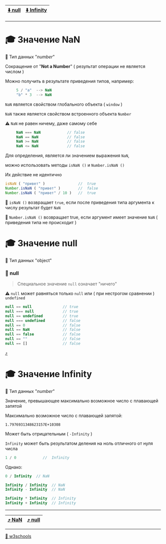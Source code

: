[Infinity]: https://github.com/garevna/js-course/wiki/NaN-null-Infinity#-%D0%97%D0%BD%D0%B0%D1%87%D0%B5%D0%BD%D0%B8%D0%B5-infinity
[null]: https://github.com/garevna/js-course/wiki/NaN-null-Infinity#-%D0%97%D0%BD%D0%B0%D1%87%D0%B5%D0%BD%D0%B8%D0%B5-null
[NaN]: https://github.com/garevna/js-course/wiki/NaN-null-Infinity#-%D0%97%D0%BD%D0%B0%D1%87%D0%B5%D0%BD%D0%B8%D0%B5-nan

| [:arrow_down: null][null] | [:arrow_down: Infinity][Infinity] |
|-|-|
***
# 🎓 Значение NaN

📌 Тип данных  "*number*"

Сокращение от  "**Not a Number**" ( результат операции не является числом )

Можно получить в результате приведения типов, например:
```javascript
     5 / "a"  --> NaN
     "b" * 3  --> NaN
```
`NaN` является свойством глобального объекта ( `window` )

`NaN` также является свойством встроенного объекта  `Number`

⚠️ `NaN` не равен ничему, даже самому себе 
```javascript
     NaN === NaN            // false
     NaN == NaN             // false
     NaN >= NaN             // false
     NaN <= NaN             // false
```
Для определения, является ли значением выражения `NaN`, 

можно использовать методы   `isNaN ()`  и  `Number.isNaN ()`

Их действие не идентично
```javascript
isNaN ( "привет" )               //  true
Number.isNaN ( "привет" )        //  false
Number.isNaN ( "привет" / 10 )   //  true
```
📌 `isNaN ()`  возвращает `true`, если после приведения типа аргумента к числу результат будет  `NaN`

📌 `Number.isNaN ()`  возвращает true, если аргумент имеет значение  `NaN`  ( приведения типа не происходит )

# 🎓 Значение null

📌 Тип данных  "object"

### 📖 null 

>Специальное значение `null` означает "ничего"

⚠️ `null` может равняться только `null` или ( при нестрогом сравнении ) `undefined`

```javascript      
null == null              // true
null === null             // true
null == undefined         // true
null === undefined        // false
null == 0                 // false
null == NaN               // false
null == false             // false
null == ""                // false
null == []                // false
```

[:arrow_heading_up:][NaN]

# 🎓 Значение Infinity

📌 Тип данных  "*number*"

Значение, превышающее максимально возможное число с плавающей  запятой

Максимально возможное число с плавающей  запятой:

`1.7976931348623157E+10308`

Может быть отрицательным ( `-Infinity` )

`Infinity` может быть результатом деления на ноль отличного от нуля числа
```javascript
1 / 0            //  Infinity
```
Однако:
```javascript
0 / Infinity  // NaN

Infinity / Infinity  // NaN
Infinity - Infinity  // NaN

Infinity * Infinity  // Infinity
Infinity + Infinity  // Infinity
```
***
| [:arrow_heading_up: NaN][NaN] | [:arrow_heading_up: null][null] |
|-|-|
***
[🔗 w3schools](https://www.w3schools.com/jsref/jsref_infinity.asp)